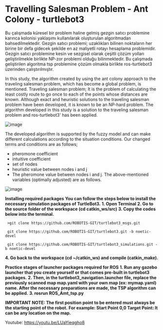 # Travelling Salesman Problem - Ant Colony - turtlebot3

Bu çalışmada küresel bir problem haline gelmiş gezgin satıcı problemine karınca kolonisi yaklaşımı kullanılarak oluşturulan algoritmadan bahsedilmektedir. Gezgin satıcı problemi; uzaklıkları bilinen noktaların her birine bir defa gidecek şekilde en az maliyetli rotayı hesaplama problemidir. Gezgin satıcı problemine kesin ve sezgisel olarak çeşitli çözüm yolları geliştirilmekle birlikte NP-zor problemi olduğu bilinmektedir. Bu çalışmada geliştirilen algoritma tsp problemine çözüm olmakla birlikte ros-turtlebot3 üzerinden çalıştırılmıştır. 

In this study, the algorithm created by using the ant colony approach to the traveling salesman problem, which has become a global problem, is mentioned. Traveling salesman problem; It is the problem of calculating the least costly route to go once to each of the points whose distances are known. Although exact and heuristic solutions to the traveling salesman problem have been developed, it is known to be an NP-hard problem. The algorithm developed in this study is a solution to the traveling salesman problem and ros-turtlebot3' has been applied.

![image](https://user-images.githubusercontent.com/78980365/130975135-53f46ac0-a3ba-4cfc-bac5-5285dafdcf2f.png)

The developed algorithm is supported by the fuzzy model and can make different calculations according to the situation conditions. Our changed terms and conditions are as follows;
 - pheromone coefficient
 - intuitive coefficient
 - set of nodes
 - heuristic value between nodes i and j
 - The pheromone value between nodes i and j.
The above-mentioned variables (optimally adjusted) are as follows.

![image](https://user-images.githubusercontent.com/78980365/130976662-1c65d072-96bc-42c7-a7a5-0754f1a1a4f0.png)


**Installing required packages**
**You can follow the steps below to install the necessary simulation packages of TurtleBot3.**
**1. Open Terminal**
**2. Go to the source folder of the workspace (cd catkin_ws/src)**
**3. Copy the codes below into the terminal.**

     >git clone https://github.com/ROBOTIS-GIT/turtlebot3_msgs.git
     
     git clone https://github.com/ROBOTIS-GIT/turtlebot3.git -b noetic-devel
     
     git clone https://github.com/ROBOTIS-GIT/turtlebot3_simulations.git -b noetic-devel    

**4. Go back to the workspace (cd ~/catkin_ws) and compile (catkin_make).**

**Practice stages of launcher packages required for ROS**
**1. Run any gazebo launcher that you create yourself or that comes pre-built in turtlebot3 packages.**
**2. Then, in the turtlebot3_navigation.launcher file, replace the previously scanned map map.yaml with your own map (ex: mymap.yaml) name. After the necessary preparations are made, the TSP algorithm can be applied.**
**3. rosrun  ROS_Amt_tsp.py**

**IMPORTANT NOTE: The first position point to be entered must always be the starting point of the robot.**
**For example: Start Point 0,0
             Target Point: It can be any location on the map.**

Youtube: https://youtu.be/LUaYieqgho8
